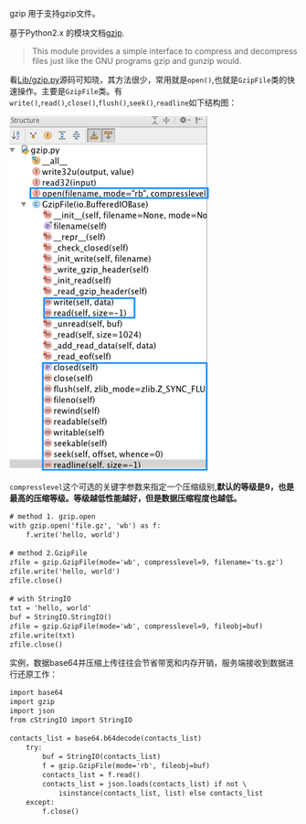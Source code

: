 gzip 用于支持gzip文件。

基于Python2.x 的模块文档[gzip](https://docs.python.org/2/library/gzip.html).

>This module provides a simple interface to compress and decompress files just like the GNU programs gzip and gunzip would.

看[Lib/gzip.py](https://hg.python.org/cpython/file/2.7/Lib/gzip.py)源码可知晓，其方法很少，常用就是`open()`,也就是`GzipFile`类的快速操作。主要是`GzipFile`类。有`write()`,`read()`,`close()`,`flush()`,`seek()`,`readline`如下结构图：

![](https://raw.githubusercontent.com/BeginMan/pythonStdlib/master/media/gzip.png)

`compresslevel`这个可选的关键字参数来指定一个压缩级别,**默认的等级是9，也是最高的压缩等级。等级越低性能越好，但是数据压缩程度也越低。**

	# method 1. gzip.open
	with gzip.open('file.gz', 'wb') as f:
	    f.write('hello, world')

	# method 2.GzipFile
	zfile = gzip.GzipFile(mode='wb', compresslevel=9, filename='ts.gz')
	zfile.write('hello, world')
	zfile.close()

	# with StringIO
	txt = 'hello, world'
	buf = StringIO.StringIO()
	zfile = gzip.GzipFile(mode='wb', compresslevel=9, fileobj=buf)
	zfile.write(txt)
	zfile.close()

实例，数据base64并压缩上传往往会节省带宽和内存开销，服务端接收到数据进行还原工作：

	import base64
	import gzip
	import json
	from cStringIO import StringIO

	contacts_list = base64.b64decode(contacts_list)
	    try:
	        buf = StringIO(contacts_list)
	        f = gzip.GzipFile(mode='rb', fileobj=buf)
	        contacts_list = f.read()
	        contacts_list = json.loads(contacts_list) if not \
	            isinstance(contacts_list, list) else contacts_list
	    except:
	        f.close()

